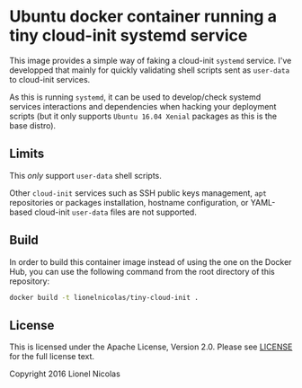 # Ubuntu docker container running a tiny cloud-init systemd service

This image provides a simple way of faking a cloud-init `systemd` service. I've
developped that mainly for quickly validating shell scripts sent as `user-data`
to cloud-init services.

As this is running `systemd`, it can be used to develop/check systemd services
interactions and dependencies when hacking your deployment scripts (but it only
supports `Ubuntu 16.04 Xenial` packages as this is the base distro).


## Limits

This *only* support `user-data` shell scripts.

Other `cloud-init` services such as SSH public keys management, `apt` repositories
or packages installation, hostname configuration, or YAML-based cloud-init `user-data`
files are not supported.


## Build

In order to build this container image instead of using the one on the Docker Hub,
you can use the following command from the root directory of this repository:

```bash
docker build -t lionelnicolas/tiny-cloud-init .
```


## License

This is licensed under the Apache License, Version 2.0. Please see [LICENSE](https://github.com/lionelnicolas/docker-tiny-cloud-init/blob/master/LICENSE)
for the full license text.

Copyright 2016 Lionel Nicolas
